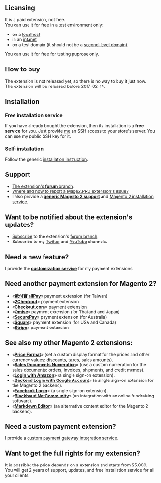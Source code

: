 ## Licensing
It is a paid extension, not free.  
You can use it for free in a test environment only: 
- on a [localhost](https://en.wikipedia.org/wiki/Localhost)
- in an [intanet](https://en.wikipedia.org/wiki/Intranet)
- on a test domain (it should not be a [second-level domain](https://en.wikipedia.org/wiki/Second-level_domain)).  

You can use it for free for testing puprose only.

## How to buy

The extension is not released yet, so there is no way to buy it just now.  
The extension will be released before 2017-02-14.   

## Installation
### Free installation service
If you have already bought the extension, then its installation is a **free service** for you. Just provide [me](https://mage2.pro/users/dmitry_fedyuk) an SSH access to your store's server. You can use [my public SSH key](https://mage2.pro/t/2092) for it.

### Self-installation 
Follow the generic [installation instruction](https://mage2.pro/t/263). 

## Support
- [The extension's **forum** branch](https://mage2.pro/c/extensions/klarna).
- [Where and how to report a Mage2.PRO extension's issue?](https://mage2.pro/t/2034)
- I also provide a **[generic Magento 2 support](https://mage2.pro/t/topic/755)** and [Magento 2 installation service](https://mage2.pro/t/748).

## Want to be notified about the extension's updates?
- [Subscribe](https://mage2.pro/t/2540) to the extension's [forum branch](https://mage2.pro/c/extensions/klarna).
- Subscribe to my [Twitter](https://twitter.com/mage2_pro) and [YouTube](https://www.youtube.com/channel/UCvlDAZuj01_b92pzRi69LeQ) channels.

## Need a new feature?
I provide the [**customization service**](https://mage2.pro/t/2020) for my payment extensions.

## Need another payment extension for Magento 2?

- «[**歐付寶 allPay**](https://mage2.pro/c/extensions/allpay)» payment extension (for Taiwan)
- «[**2Checkout**](https://mage2.pro/c/extensions/2checkout)» payment extension
- «[**Checkout.com**](https://mage2.pro/c/extensions/checkout-com)» payment extension
- «[**Omise**](https://mage2.pro/c/extensions/omise)» payment extension (for Thailand and Japan)
- «[**SecurePay**](https://mage2.pro/c/extensions/securepay)» payment extension (for Australia)
- «[**Square**](https://mage2.pro/c/extensions/square)» payment extension (for USA and Canada)
- «[**Stripe**](https://mage2.pro/c/extensions/stripe)» payment extension

## See also my other Magento 2 extensions:

- «[**Price Format**](https://mage2.pro/c/extensions/price-format)» (set a custom display format for the prices and other currency values: discounts, taxes, sales amounts).
- «[**Sales Documents Numeration**](https://mage2.pro/t/512)» (use a custom numeration for the sales documents: orders, invoices, shipments, and credit memos).
- «[**Login with Amazon**](https://mage2.pro/c/extensions/amazon-login)» (a single sign-on extension). 
- «[**Backend Login with Google Account**](https://mage2.pro/t/46)» (a single sign-on extension for the Magento 2 backend). 
- «[**Facebook Login**](https://mage2.pro/c/extensions/facebook-login)» (a single sign-on extension).
- «[**Blackbaud NetCommunity**](https://mage2.pro/c/extensions/blackbaud-netcommunity)» (an  integration with an online fundraising software).  
- «[**Markdown Editor**](https://mage2.pro/t/160)» (an alternative content editor for the Magento 2 backend).

## Need a custom payment extension?
I provide a [custom payment gateway integration service](https://mage2.pro/t/917).

## Want to get the full rights for my extension?
It is possible: the price depends on a extension and starts from $5.000.  
You will get 2 years of support, updates, and free installation service for all your clients.


